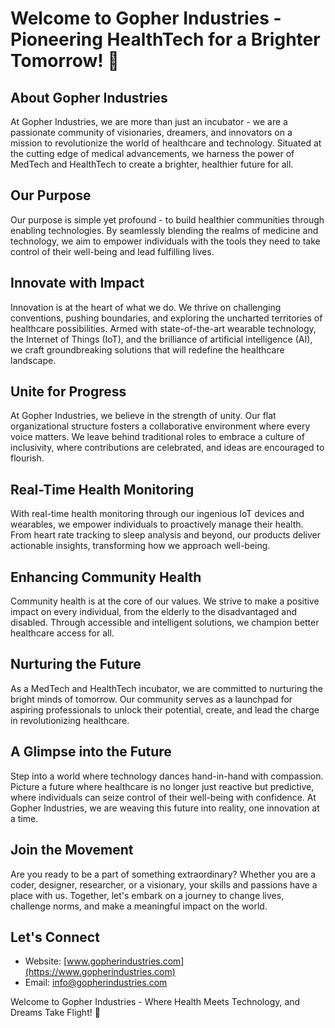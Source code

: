 # Welcome to Gopher Industries - Pioneering HealthTech for a Brighter Tomorrow! 🌟

## About Gopher Industries

At Gopher Industries, we are more than just an incubator - we are a passionate community of visionaries, dreamers, and innovators on a mission to revolutionize the world of healthcare and technology. Situated at the cutting edge of medical advancements, we harness the power of MedTech and HealthTech to create a brighter, healthier future for all.

## Our Purpose

Our purpose is simple yet profound - to build healthier communities through enabling technologies. By seamlessly blending the realms of medicine and technology, we aim to empower individuals with the tools they need to take control of their well-being and lead fulfilling lives.

## Innovate with Impact

Innovation is at the heart of what we do. We thrive on challenging conventions, pushing boundaries, and exploring the uncharted territories of healthcare possibilities. Armed with state-of-the-art wearable technology, the Internet of Things (IoT), and the brilliance of artificial intelligence (AI), we craft groundbreaking solutions that will redefine the healthcare landscape.

## Unite for Progress

At Gopher Industries, we believe in the strength of unity. Our flat organizational structure fosters a collaborative environment where every voice matters. We leave behind traditional roles to embrace a culture of inclusivity, where contributions are celebrated, and ideas are encouraged to flourish.

## Real-Time Health Monitoring

With real-time health monitoring through our ingenious IoT devices and wearables, we empower individuals to proactively manage their health. From heart rate tracking to sleep analysis and beyond, our products deliver actionable insights, transforming how we approach well-being.

## Enhancing Community Health

Community health is at the core of our values. We strive to make a positive impact on every individual, from the elderly to the disadvantaged and disabled. Through accessible and intelligent solutions, we champion better healthcare access for all.

## Nurturing the Future

As a MedTech and HealthTech incubator, we are committed to nurturing the bright minds of tomorrow. Our community serves as a launchpad for aspiring professionals to unlock their potential, create, and lead the charge in revolutionizing healthcare.

## A Glimpse into the Future

Step into a world where technology dances hand-in-hand with compassion. Picture a future where healthcare is no longer just reactive but predictive, where individuals can seize control of their well-being with confidence. At Gopher Industries, we are weaving this future into reality, one innovation at a time.

## Join the Movement

Are you ready to be a part of something extraordinary? Whether you are a coder, designer, researcher, or a visionary, your skills and passions have a place with us. Together, let's embark on a journey to change lives, challenge norms, and make a meaningful impact on the world.

## Let's Connect

- Website: [www.gopherindustries.com](https://www.gopherindustries.com)
- Email: [info@gopherindustries.com](mailto:info@gopherindustries.com)

Welcome to Gopher Industries - Where Health Meets Technology, and Dreams Take Flight! 🚀
